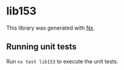 # lib153

This library was generated with [Nx](https://nx.dev).

## Running unit tests

Run `nx test lib153` to execute the unit tests.
